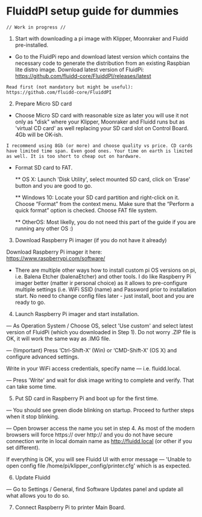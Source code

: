 # FluiddPI setup guide for dummies

`// Work in progress //`

1. Start with downloading a pi image with Klipper, Moonraker and Fluidd pre-installed.

* Go to the FluidPi repo and download latest version which contains the necessary code to generate the distribution from an existing Raspbian lite distro image.
Download latest version of FluidPi: https://github.com/fluidd-core/FluiddPI/releases/latest

`Read first (not mandatory but might be useful): https://github.com/fluidd-core/FluiddPI`

2. Prepare Micro SD card

* Choose Micro SD card with reasonable size as later you will use it not only as "disk" where your Klipper, Moonraker and Fluidd runs but as 'virtual CD card' as well replacing your SD card slot on Control Board. 4Gb will be OK-ish.

`I recommend using 8Gb (or more) and choose quality vs price. CD cards have limited time span. Even good ones. Your time on earth is limited as well. It is too short to cheap out on hardware.`

* Format SD card to FAT.

  ** OS X: Launch 'Disk Utility', select mounted SD card, click on 'Erase' button and you are good to go.

  ** Windows 10: Locate your SD card partition and right-click on it. Choose “Format” from the context menu. Make sure that the “Perform a quick format” option is checked. Choose FAT file system.

  ** OtherOS: Most likelly, you do not need this part of the guide if you are running any other OS :)

3. Download Raspberry Pi imager (if you do not have it already)

Download Raspberry Pi imager it here: https://www.raspberrypi.com/software/

* There are multiple other ways how to install custom pi OS versions on pi, i.e. Balena Etcher (balenaEtcher) and other tools. I do like Raspberry Pi imager better (matter ir personal choice) as it allows to pre-configure multiple settings (i.e. WiFi SSID (name) and Password prior to installation start. No need to change config files later - just install, boot and you are ready to go.

4. Launch Raspberry Pi imager and start installation.

— As Operation System / Choose OS, select 'Use custom' and select latest version of FluidPi (which you downloaded in Step 1). Do not worry .ZIP file is OK, it will work the same way as .IMG file.

— (!important) Press ‘Ctrl-Shift-X’ (Win) or ‘CMD-Shift-X’ (OS X) and configure advanced settings.

Write in your WiFi access credentials, specify name — i.e. fluidd.local.

— Press 'Write' and wait for disk image writing to complete and verify. That can take some time.

5. Put SD card in Raspberry Pi and boot up for the first time.

— You should see green diode blinking on startup. Proceed to further steps when it stop blinking.

— Open browser access the name you set in step 4. As most of the modern browsers will force https:// over http:// and you do not have secure connection write in local domain name as http://fluidd.local (or other if you set different).

If everything is OK, you will see Fluidd UI with error message — 'Unable to open config file /home/pi/klipper_config/printer.cfg' which is as expected.

6. Update Fluidd

— Go to Settings / General, find Software Updates panel and update all what allows you to do so.

7. Connect Raspberry Pi to printer Main Board.

